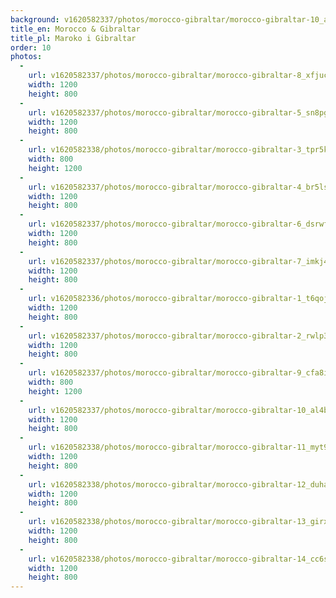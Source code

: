 ```yaml
---
background: v1620582337/photos/morocco-gibraltar/morocco-gibraltar-10_al4b8w.jpg
title_en: Morocco & Gibraltar
title_pl: Maroko i Gibraltar
order: 10
photos:
  -
    url: v1620582337/photos/morocco-gibraltar/morocco-gibraltar-8_xfjucp.jpg
    width: 1200
    height: 800
  -
    url: v1620582337/photos/morocco-gibraltar/morocco-gibraltar-5_sn8pge.jpg
    width: 1200
    height: 800
  -
    url: v1620582338/photos/morocco-gibraltar/morocco-gibraltar-3_tpr5kl.jpg
    width: 800
    height: 1200
  -
    url: v1620582337/photos/morocco-gibraltar/morocco-gibraltar-4_br5lsn.jpg
    width: 1200
    height: 800
  -
    url: v1620582337/photos/morocco-gibraltar/morocco-gibraltar-6_dsrwfc.jpg
    width: 1200
    height: 800
  -
    url: v1620582337/photos/morocco-gibraltar/morocco-gibraltar-7_imkj43.jpg
    width: 1200
    height: 800
  -
    url: v1620582336/photos/morocco-gibraltar/morocco-gibraltar-1_t6qojs.jpg
    width: 1200
    height: 800
  -
    url: v1620582337/photos/morocco-gibraltar/morocco-gibraltar-2_rwlp3j.jpg
    width: 1200
    height: 800
  -
    url: v1620582337/photos/morocco-gibraltar/morocco-gibraltar-9_cfa8ig.jpg
    width: 800
    height: 1200
  -
    url: v1620582337/photos/morocco-gibraltar/morocco-gibraltar-10_al4b8w.jpg
    width: 1200
    height: 800
  -
    url: v1620582338/photos/morocco-gibraltar/morocco-gibraltar-11_myt9yq.jpg
    width: 1200
    height: 800
  -
    url: v1620582338/photos/morocco-gibraltar/morocco-gibraltar-12_duhavq.jpg
    width: 1200
    height: 800
  -
    url: v1620582338/photos/morocco-gibraltar/morocco-gibraltar-13_girxfd.jpg
    width: 1200
    height: 800
  -
    url: v1620582338/photos/morocco-gibraltar/morocco-gibraltar-14_cc6svz.jpg
    width: 1200
    height: 800
---
```

